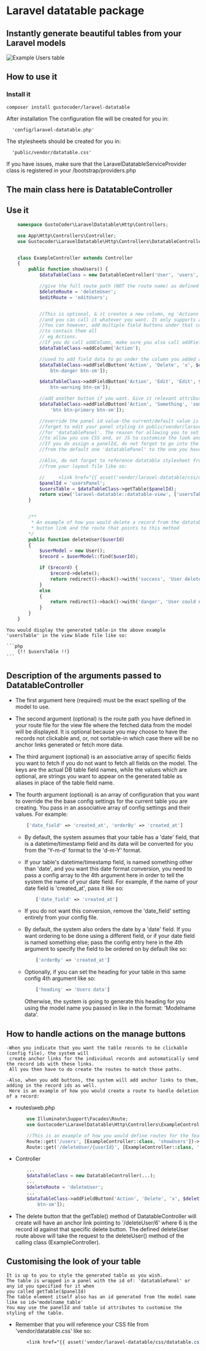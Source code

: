 # Laravel datatable package

## Instantly generate beautiful tables from your Laravel models

![Example Users table](https://github.com/gustavNdamukong/laravel-datatable/blob/master/public/images/laravel-datatable.jpg?raw=true)

## How to use it

### Install it
    composer install gustocoder/laravel-datatable

 After installation
 The configuration file will be created for you in: 
 
      'config/laravel-datatable.php'
 
 The stylesheets should be created for you in:
 
      'public/vendor/datatable.css'
 
 If you have issues, make sure that the LaravelDatatableServiceProvider class is registered in your
 /bootstrap/providers.php

## The main class here is DatatableController

## Use it
```php 
    namespace GustoCoder\LaravelDatatable\Http\Controllers;

    use App\Http\Controllers\Controller;
    use Gustocoder\LaravelDatatable\Http\Controllers\DatatableController;


    class ExampleController extends Controller
    {
        public function showUsers() {
            $dataTableClass = new DatatableController('User', 'users', [], ['date_field' => 'created_at', 'orderBy' => 'created_at']);

            //give the full route path (NOT the route name) as defined in the route file, eg 'admin/users'
            $deleteRoute = 'deleteUser'; 
            $editRoute = 'editUsers'; 


            //This is optional, & it creates a new column, eg 'Actions'. It accepts the name of the column 
            //and you can call it whatever you want. It only supports adding one column, so only call this once.
            //You can however, add multiple field buttons under that columns, and the column will be expanded 
            //to contain them all  
            // eg Actions.
            //If you do call addColumn, make sure you also call addFieldButton(...) to insert data under the new column
            $dataTableClass->addColumn('Action');

            //used to add field data to go under the column you added above. Use this for Edit, or Delete buttons.
            $dataTableClass->addFieldButton('Action', 'Delete', 'x', $deleteRoute, ['id'], ['id' => 'deleteUserBtn', 'class' => 'btn 
                btn-danger btn-sm']);

            $dataTableClass->addFieldButton('Action', 'Edit', 'Edit', $editRoute, ['id'], ['id' => 'editUserBtn', 'class' => 'btn           
                btn-warning btn-sm']);

            //add another button if you want. Give it relevant attributes
            $dataTableClass->addFieldButton('Action', 'Something', 'something', 'someRoute', ['id'], ['id' => 'doSomethingBtn', 'class' => 
                'btn btn-primary btn-sm']);

            //override the panel id value-the current/default value is 'datatablePanel'. After setting the id, do not 
            //forget to edit your panel styling in public/vendor/laravel-datatable/css/datatable.css - go in there & edit the styling 
            //for 'datatablePanel'. The reason for allowing you to set an id attribute on the panel that wraps around the table is
            //to allow you use CSS and, or JS to customise the look and behaviour of the table.
            //If you do assign a panelId, do not forget to go into the CSS stylesheet in your public directory and change the panelId 
            //from the default one 'datatablePanel' to the one you have added.

            //Also, do not forget to reference datatable stylesheet from the path where it lives 'vendor/laravel-datatable/css/datatable.css' 
            //from your layout file like so:

            //     <link href="{{ asset('vendor/laravel-datatable/css/datatable.css') }}" rel="stylesheet">
            $panelId = 'usersPanel';
            $usersTable = $dataTableClass->getTable($panelId);
            return view('laravel-datatable::datatable-view', ['usersTable' => $usersTable]);
        }


        /**
         * An example of how you would delete a record from the datatable-see the delete
         * button link and the route that points to this method
        */
        public function deleteUser($userId)
        {
            $userModel = new User();
            $record = $userModel::find($userId);

            if ($record) {
                $record->delete();
                return redirect()->back()->with('success', 'User deleted successfully');
            }
            else 
            {
                return redirect()->back()->with('danger', 'User could not be deleted');
            }
        }
    }
```

    You would display the generated table-in the above example 'usersTable' in the view blade file like so:

    ```php 
        {!! $usersTable !!}
    ```

## Description of the arguments passed to DatatableController

* The first argument here (required) must be the exact spelling of the model to use.

* The second argument (optional) is the route path you have defined in your route file for the view file where 
  the fetched data from the model will be displayed. It is optional because you may choose to have 
  the records not clickable and, or, not sortable-in which case there will be no anchor links generated
  or fetch more data.

* The third argument (optional) is an associative array of specific fields you want to fetch if you do not want to 
  fetch all fields on the model. The keys are the actual DB table field names, while the values which 
  are optional, are strings you want to appear on the generated table as aliases in place of the table
  field name. 

* The fourth argument (optional) is an array of configuration that you want to override the the base config 
    settings for the current table you are creating. You pass in an associative array of config settings and 
    their values. For example:

    ```php
        ['date_field' => 'created_at', 'orderBy' => 'created_at']
    ```

    * By default, the system assumes that your table has a 'date' field, that is a datetime/timestamp field 
        and its data will be converted for you from the 'Y-m-d' format to the 'd-m-Y' format.  

    * If your table's datetime/timestamp field, is named something other than 'date', and you want this date 
        format conversion, you need to pass a config array to the 4th argument here in order to tell the system 
        the name of your date field. For example, if the name of your date field is 'created_at', pass it like 
        so:
                  
        ```php 
            ['date_field' => 'created_at']
        ```

    * If you do not want this conversion, remove the 'date_field' setting entirely from your config file.

    * By default, the system also orders the date by a 'date' field. If you want ordering to be done using a 
        different field, or if your date field is named something else; pass the config entry here in the 
        4th argument to specify the field to be ordered on by default like so: 
                
        ```php 
            ['orderBy' => 'created_at'] 
        ```
        
    * Optionally, if you can set the heading for your table in this same config 4th argument like so:

        ```php
            ['heading' => 'Users data']
        ```

        Otherwise, the system is going to generate this heading for you using the model name you passed in
        like in the format: 'Modelname data'.

## How to handle actions on the manage buttons
    -When you indicate that you want the table records to be clickable (config file), the system will 
     create anchor links for the individual records and automatically send the record ids with these links.
     All you then have to do create the routes to match those paths.

    -Also, when you add buttons, the system will add anchor links to them, adding in the record ids as well.
     Here is an example of how you would create a route to handle deletion of a record:


* routes\web.php

    ```php
        use Illuminate\Support\Facades\Route;
        use Gustocoder\LaravelDatatable\Http\Controllers\ExampleController;

        //This is an example of how you would define routes for the feature
        Route::get('/users', [ExampleController::class, 'showUsers'])->name('show-users');
        Route::get('/deleteUser/{userId}', [ExampleController::class, 'deleteUser'])->name('delete-user');
    ```

* Controller

    ```php
        ...
        $dataTableClass = new DatatableController(...);
        ...
        $deleteRoute = 'deleteUser';
        ...
        $dataTableClass->addFieldButton('Action', 'Delete', 'x', $deleteRoute, ['id'], ['id' => 'deleteUserBtn', 'class' => 'btn btn-danger 
            btn-sm']);
    ```

* The delete button that the getTable() method of DatatableController will create will have an anchor link pointing to 
    '/deleteUser/6' where 6 is the record id against that specific delete button. The defined deleteUser route above will 
    take the request to the deleteUser() method of the calling class (ExampleController).


## Customising the look of your table

    It is up to you to style the generated table as you wish.
    The table is wrapped in a panel with the id of: 'datatablePanel' or any id you specified for it when 
    you called getTable($panelId)
    The table element itself also has an id generated from the model name like so id='modelname_table'
    You may use the panelId and table id attributes to customise the styling of the table.

*   Remember that you will reference your CSS file from 'vendor/datatable.css' like so:

    ```css
        <link href="{{ asset('vendor/laravel-datatable/css/datatable.css') }}" rel="stylesheet">
    ```
